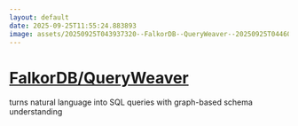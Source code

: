 ```yaml
---
layout: default
date: 2025-09-25T11:55:24.883893
image: assets/20250925T043937320--FalkorDB--QueryWeaver--20250925T044609600--cropped.png
---
```


# [FalkorDB/QueryWeaver](https://github.com/FalkorDB/QueryWeaver)

turns natural language into SQL queries with graph-based schema understanding
